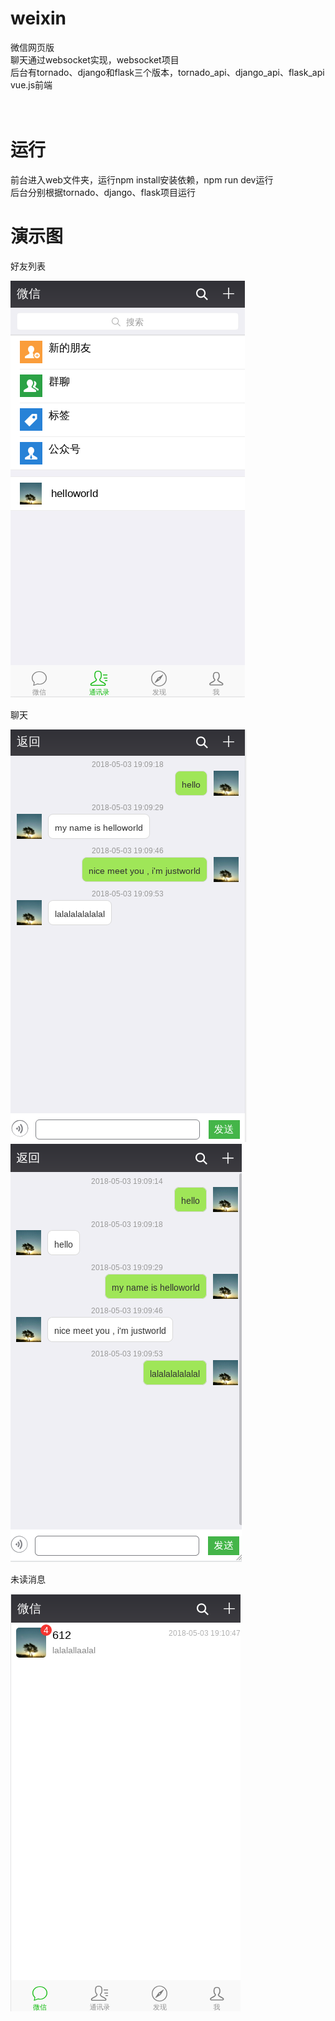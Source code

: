 # weixin
微信网页版<br>
聊天通过websocket实现，websocket项目<br>
后台有tornado、django和flask三个版本，tornado_api、django_api、flask_api<br>
vue.js前端<br><br><br>
# 运行
前台进入web文件夹，运行npm install安装依赖，npm run dev运行<br>
后台分别根据tornado、django、flask项目运行

# 演示图

   好友列表

![](https://github.com/justworld/weixin/blob/master/demo/friend-list.png)

   聊天

![](https://github.com/justworld/weixin/blob/master/demo/chat-01.png)<br>
![](https://github.com/justworld/weixin/blob/master/demo/chat-02.png)

   未读消息

![](https://github.com/justworld/weixin/blob/master/demo/chat-03.png)
